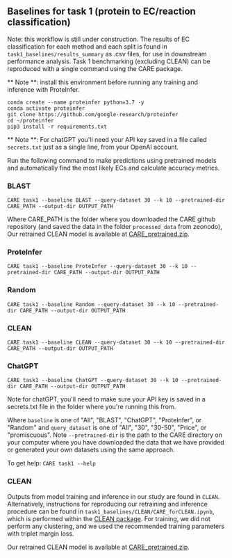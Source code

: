 ## Baselines for task 1 (protein to EC/reaction classification)

Note: this workflow is still under construction. The results of EC classification for each method and each split is found in `task1_baselines/results_summary` as .csv files, for use in downstream performance analysis. Task 1 benchmarking (excluding CLEAN) can be reproduced with a single command using the CARE package.

** Note **: install this environment before running any training and inference with ProteInfer.
```
conda create --name proteinfer python=3.7 -y
conda activate proteinfer
git clone https://github.com/google-research/proteinfer
cd ~/proteinfer
pip3 install -r requirements.txt
```
** Note **: For chatGPT you'll need your API key saved in a file called `secrets.txt` just as a single line, from your OpenAI account.

Run the following command to make predictions using pretrained models and automatically find the most likely ECs and calculate accuracy metrics.

### BLAST
```
CARE task1 --baseline BLAST --query-dataset 30 --k 10 --pretrained-dir CARE_PATH --output-dir OUTPUT_PATH
```
Where CARE_PATH is the folder where you downloaded the CARE github repository (and saved the data in the folder `processed_data` from zeonodo), Our retrained CLEAN  model is available at [CARE_pretrained.zip]([https://zenodo.org/records/12195378](https://zenodo.org/records/12207966)).

### ProteInfer
```
CARE task1 --baseline ProteInfer --query-dataset 30 --k 10 --pretrained-dir CARE_PATH --output-dir OUTPUT_PATH
```

### Random
```
CARE task1 --baseline Random --query-dataset 30 --k 10 --pretrained-dir CARE_PATH --output-dir OUTPUT_PATH
```

### CLEAN
```
CARE task1 --baseline CLEAN --query-dataset 30 --k 10 --pretrained-dir CARE_PATH --output-dir OUTPUT_PATH
```

### ChatGPT
```
CARE task1 --baseline ChatGPT --query-dataset 30 --k 10 --pretrained-dir CARE_PATH --output-dir OUTPUT_PATH
```
Note for chatGPT, you'll need to make sure your API key is saved in a secrets.txt file in the folder where you're running this from.

Where `baseline` is one of "All", "BLAST", "ChatGPT", "ProteInfer", or "Random" and `query_dataset` is  one of "All", "30", "30-50", "Price", or "promiscuous". Note `--pretrained-dir` is the path to the CARE directory on your computer where you have downloaded the data that we have provided or generated your own datasets using the same approach.

To get help: `CARE task1 --help`

### CLEAN
Outputs from model training and inference in our study are found in `CLEAN`. Alternatively, instructions for reproducing our retraining and inference procedure can be found in `task1_baselines/CLEAN/CARE_forCLEAN.ipynb`, which is performed within the [CLEAN package](https://github.com/tttianhao/CLEAN/tree/main). For training, we did not perform any clustering, and we used the recommended training parameters with triplet margin loss.

Our retrained CLEAN  model is available at [CARE_pretrained.zip]([https://zenodo.org/records/12195378](https://zenodo.org/records/12207966)).

